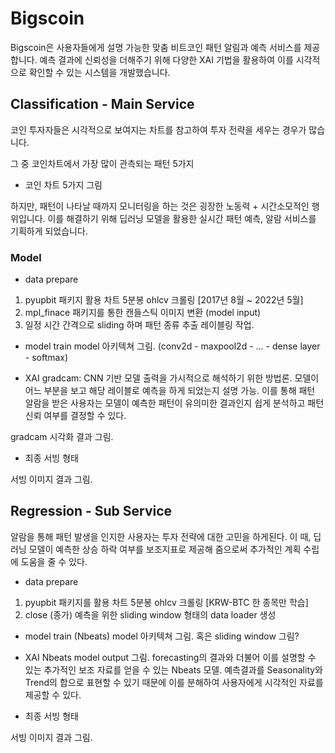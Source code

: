 # Bigscoin 

Bigscoin은 사용자들에게 설명 가능한 맞춤 비트코인 패턴 알림과 예측 서비스를 제공합니다. 예측 결과에 신뢰성을 더해주기 위해 다양한 XAI 기법을 활용하여 이를 시각적으로 확인할 수 있는 시스템을 개발했습니다. 

## Classification - Main Service 
코인 투자자들은 시각적으로 보여지는 차트를 참고하여 투자 전략을 세우는 경우가 많습니다. 

그 중 코인차트에서 가장 많이 관측되는 패턴 5가지 
- 코인 차트 5가지 그림 

하지만, 패턴이 나타날 때까지 모니터링을 하는 것은 굉장한 노동력 + 시간소모적인 행위입니다. 이를 해결하기 위해 딥러닝 모델을 활용한 실시간 패턴 예측, 알람 서비스를 기획하게 되었습니다.  

### Model 
- data prepare
1) pyupbit 패키지 활용 차트 5분봉 ohlcv 크롤링 [2017년 8월 ~ 2022년 5월]  
2) mpl_finace 패키지를 통한 캔들스틱 이미지 변환 (model input)  
3) 일정 시간 간격으로 sliding 하며 패턴 종류 추출 레이블링 작업.

- model train 
model 아키텍쳐 그림. (conv2d - maxpool2d - ... - dense layer - softmax)

- XAI 
gradcam: CNN 기반 모델 출력을 가시적으로 해석하기 위한 방법론. 
모델이 어느 부분을 보고 해당 레이블로 예측을 하게 되었는지 설명 가능. 
이를 통해 패턴 알람을 받은 사용자는 모델이 예측한 패턴이 유의미한 결과인지 쉽게 분석하고 패턴 신뢰 여부를 결정할 수 있다.  

gradcam 시각화 결과 그림. 

- 최종 서빙 형태 

서빙 이미지 결과 그림. 


## Regression - Sub Service 
알람을 통해 패턴 발생을 인지한 사용자는 투자 전략에 대한 고민을 하게된다. 이 때, 딥러닝 모델이 예측한 상승 하락 여부를 보조지표로 제공해 줌으로써 추가적인 계획 수립에 도움을 줄 수 있다. 

- data prepare
1) pyupbit 패키지를 활용 차트 5분봉 ohlcv 크롤링 [KRW-BTC 한 종목만 학습]
2) close (종가) 예측을 위한 sliding window 형태의 data loader 생성 

- model train (Nbeats)
model 아키텍쳐 그림. 혹은 sliding window 그림? 

- XAI 
Nbeats model output 그림. 
forecasting의 결과와 더불어 이를 설명할 수 있는 추가적인 보조 자료를 얻을 수 있는 Nbeats 모델. 예측결과를 Seasonality와 Trend의 합으로 표현할 수 있기 때문에 이를 분해하여 사용자에게 시각적인 자료를 제공할 수 있다. 

- 최종 서빙 형태 

서빙 이미지 결과 그림. 





